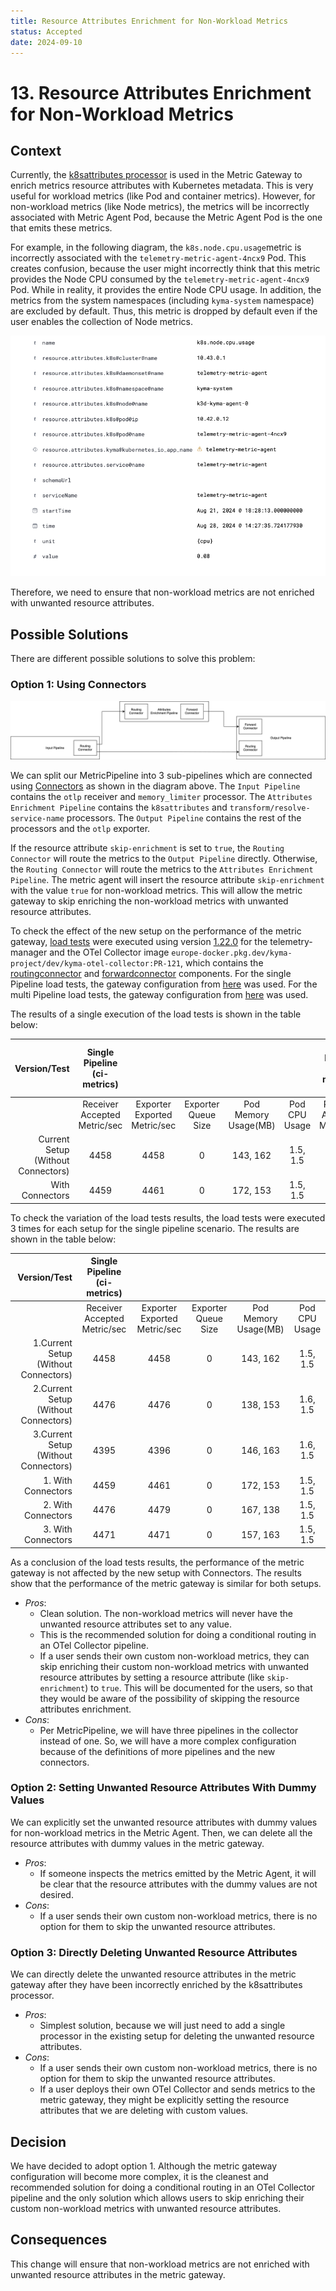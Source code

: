 ```yaml
---
title: Resource Attributes Enrichment for Non-Workload Metrics
status: Accepted
date: 2024-09-10
---
```


# 13. Resource Attributes Enrichment for Non-Workload Metrics

## Context

Currently, the [k8sattributes processor](https://github.com/open-telemetry/opentelemetry-collector-contrib/blob/main/processor/k8sattributesprocessor/README.md) is used in the Metric Gateway to enrich metrics resource attributes with Kubernetes metadata.
This is very useful for workload metrics (like Pod and container metrics). However, for non-workload metrics (like Node metrics), the metrics will be incorrectly associated with Metric Agent Pod, because the Metric Agent Pod is the one that emits these metrics.

For example, in the following diagram, the `k8s.node.cpu.usage`metric is incorrectly associated with the `telemetry-metric-agent-4ncx9` Pod. This creates confusion, because the user might incorrectly think that this metric provides the Node CPU consumed by the `telemetry-metric-agent-4ncx9` Pod. While in reality, it provides the entire Node CPU usage.
In addition, the metrics from the system namespaces (including `kyma-system` namespace) are excluded by default. Thus, this metric is dropped by default even if the user enables the collection of Node metrics.

![Node Metric With k8sattributes Processor](../assets/node-metric-with-k8sattributes-processor.png)

Therefore, we need to ensure that non-workload metrics are not enriched with unwanted resource attributes.

## Possible Solutions

There are different possible solutions to solve this problem:

### Option 1: Using Connectors

![Connectors](../assets/connectors.drawio.svg)

We can split our MetricPipeline into 3 sub-pipelines which are connected using [Connectors](https://opentelemetry.io/docs/collector/configuration/#connectors) as shown in the diagram above.
The `Input Pipeline` contains the `otlp` receiver and `memory_limiter` processor.
The `Attributes Enrichment Pipeline` contains the `k8sattributes` and `transform/resolve-service-name` processors.
The `Output Pipeline` contains the rest of the processors and the `otlp` exporter.

If the resource attribute `skip-enrichment` is set to `true`, the `Routing Connector` will route the metrics to the `Output Pipeline` directly. Otherwise, the `Routing Connector` will route the metrics to the `Attributes Enrichment Pipeline`.
The metric agent will insert the resource attribute `skip-enrichment` with the value `true` for non-workload metrics. This will allow the metric gateway to skip enriching the non-workload metrics with unwanted resource attributes.

To check the effect of the new setup on the performance of the metric gateway, [load tests](https://github.com/kyma-project/telemetry-manager/tree/main/docs/contributor/benchmarks#metric-gateway) were executed using version [1.22.0](https://github.com/kyma-project/telemetry-manager/releases/tag/1.22.0) for the telemetry-manager and the OTel Collector image `europe-docker.pkg.dev/kyma-project/dev/kyma-otel-collector:PR-121`, which contains the [routingconnector](https://github.com/open-telemetry/opentelemetry-collector-contrib/tree/main/connector/routingconnector) and [forwardconnector](https://github.com/open-telemetry/opentelemetry-collector/tree/main/connector/forwardconnector) components.
For the single Pipeline load tests, the gateway configuration from [here](../assets/single_pipeline_gateway_with_connectors.yaml) was used.
For the multi Pipeline load tests, the gateway configuration from [here](../assets/multi_pipeline_gateway_with_connectors.yaml) was used.

The results of a single execution of the load tests is shown in the table below:
 
<div class="table-wrapper" markdown="block">


|                       Version/Test | Single Pipeline (ci-metrics) |                              |                     |                      |               | Multi Pipeline (ci-metrics-m) |                              |                     |                      |               | Single Pipeline Backpressure (ci-metrics-b) |                              |                     |                      |               | Multi Pipeline Backpressure (ci-metrics-mb) |                              |                     |                      |               |
|-----------------------------------:|:----------------------------:|:----------------------------:|:-------------------:|:--------------------:|:-------------:|:-----------------------------:|:----------------------------:|:-------------------:|:--------------------:|:-------------:|:-------------------------------------------:|:----------------------------:|:-------------------:|:--------------------:|:-------------:|:-------------------------------------------:|:----------------------------:|:-------------------:|:--------------------:|:-------------:|
|                                    | Receiver Accepted Metric/sec | Exporter Exported Metric/sec | Exporter Queue Size | Pod Memory Usage(MB) | Pod CPU Usage | Receiver Accepted Metric/sec  | Exporter Exported Metric/sec | Exporter Queue Size | Pod Memory Usage(MB) | Pod CPU Usage |        Receiver Accepted Metric/sec         | Exporter Exported Metric/sec | Exporter Queue Size | Pod Memory Usage(MB) | Pod CPU Usage |        Receiver Accepted Metric/sec         | Exporter Exported Metric/sec | Exporter Queue Size | Pod Memory Usage(MB) | Pod CPU Usage |
| Current Setup (Without Connectors) |             4458             |             4458             |          0          |       143, 162       |   1.5, 1.5    |             3282              |             9845             |          0          |       219, 256       |   1.8, 1.7    |                     824                     |             638              |         251         |       827, 829       |   0.5, 0.5    |                    1809                     |             1812             |         504         |      1784, 1737      |   1.3, 1.3    |
|                    With Connectors |             4459             |             4461             |          0          |       172, 153       |   1.5, 1.5    |             3166              |             9500             |          0          |       242, 227       |   1.7, 1.7    |                     842                     |             631              |         314         |       908, 921       |   0.5, 0.5    |                    1979                     |             1918             |         509         |      1695, 1712      |   1.4, 1.5    |


To check the variation of the load tests results, the load tests were executed 3 times for each setup for the single pipeline scenario. The results are shown in the table below:

|                         Version/Test | Single Pipeline (ci-metrics) |                              |                     |                      |               |
|-------------------------------------:|:----------------------------:|:----------------------------:|:-------------------:|:--------------------:|:-------------:|
|                                      | Receiver Accepted Metric/sec | Exporter Exported Metric/sec | Exporter Queue Size | Pod Memory Usage(MB) | Pod CPU Usage | 
| 1.Current Setup (Without Connectors) |             4458             |             4458             |          0          |       143, 162       |   1.5, 1.5    |             
| 2.Current Setup (Without Connectors) |             4476             |             4476             |          0          |       138, 153       |   1.6, 1.5    |
| 3.Current Setup (Without Connectors) |             4395             |             4396             |          0          |       146, 163       |   1.6, 1.5    |
|                   1. With Connectors |             4459             |             4461             |          0          |       172, 153       |   1.5, 1.5    |
|                   2. With Connectors |             4476             |             4479             |          0          |       167, 138       |   1.5, 1.5    |
|                   3. With Connectors |             4471             |             4471             |          0          |       157, 163       |   1.5, 1.5    |

As a conclusion of the load tests results, the performance of the metric gateway is not affected by the new setup with Connectors. The results show that the performance of the metric gateway is similar for both setups.

</div>

- _Pros_: 
  - Clean solution. The non-workload metrics will never have the unwanted resource attributes set to any value.
  - This is the recommended solution for doing a conditional routing in an OTel Collector pipeline.
  - If a user sends their own custom non-workload metrics, they can skip enriching their custom non-workload metrics with unwanted resource attributes by setting a resource attribute (like `skip-enrichment`) to `true`. This will be documented for the users, so that they would be aware of the possibility of skipping the resource attributes enrichment.
- _Cons_:
  - Per MetricPipeline, we will have three pipelines in the collector instead of one. So, we will have a more complex configuration because of the definitions of more pipelines and the new connectors.

### Option 2: Setting Unwanted Resource Attributes With Dummy Values

We can explicitly set the unwanted resource attributes with dummy values for non-workload metrics in the Metric Agent.
Then, we can delete all the resource attributes with dummy values in the metric gateway.

- _Pros_:
  - If someone inspects the metrics emitted by the Metric Agent, it will be clear that the resource attributes with the dummy values are not desired.
- _Cons_: 
  - If a user sends their own custom non-workload metrics, there is no option for them to skip the unwanted resource attributes.

### Option 3: Directly Deleting Unwanted Resource Attributes

We can directly delete the unwanted resource attributes in the metric gateway after they have been incorrectly enriched by the k8sattributes processor.

- _Pros_:
  - Simplest solution, because we will just need to add a single processor in the existing setup for deleting the unwanted resource attributes.
- _Cons_:
  - If a user sends their own custom non-workload metrics, there is no option for them to skip the unwanted resource attributes.
  - If a user deploys their own OTel Collector and sends metrics to the metric gateway, they might be explicitly setting the resource attributes that we are deleting with custom values.

## Decision

We have decided to adopt option 1. Although the metric gateway configuration will become more complex, it is the cleanest and recommended solution for doing a conditional routing in an OTel Collector pipeline and the only solution which allows users to skip enriching their custom non-workload metrics with unwanted resource attributes.

## Consequences

This change will ensure that non-workload metrics are not enriched with unwanted resource attributes in the metric gateway.
